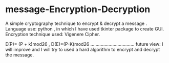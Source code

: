 # message-Encryption-Decryption
A simple cryptography technique to encrypt & decrypt a message .
Language use: python , in which I have used tkinter package to create GUI.
Encryption technique used: Vigenere Cipher.

E(P)= (P + k)mod26 , D(E)=(P-K)mod26
..................................
future view: I will improve and I will try to used a hard algorithm to encrypt and decrypt the message.
